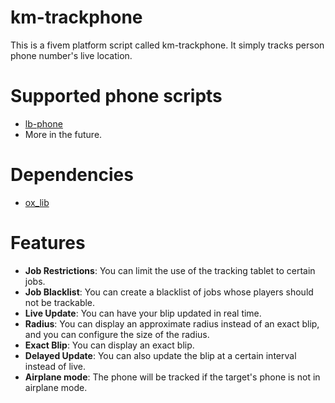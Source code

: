 # km-trackphone

This is a fivem platform script called km-trackphone. It simply tracks person phone number's live location.

# Supported phone scripts
- [lb-phone](https://lbphone.com/)
- More in the future.

# Dependencies
- [ox_lib](https://github.com/overextended/ox_lib)

# Features

- **Job Restrictions**: You can limit the use of the tracking tablet to certain jobs.
- **Job Blacklist**: You can create a blacklist of jobs whose players should not be trackable.
- **Live Update**: You can have your blip updated in real time.
- **Radius**: You can display an approximate radius instead of an exact blip, and you can configure the size of the radius.
- **Exact Blip**: You can display an exact blip.
- **Delayed Update**: You can also update the blip at a certain interval instead of live.
- **Airplane mode**: The phone will be tracked if the target's phone is not in airplane mode.
